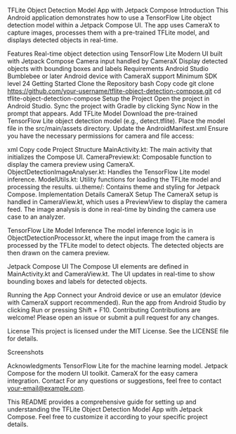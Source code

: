 TFLite Object Detection Model App with Jetpack Compose
Introduction
This Android application demonstrates how to use a TensorFlow Lite object detection model within a Jetpack Compose UI. The app uses CameraX to capture images, processes them with a pre-trained TFLite model, and displays detected objects in real-time.

Features
Real-time object detection using TensorFlow Lite
Modern UI built with Jetpack Compose
Camera input handled by CameraX
Display detected objects with bounding boxes and labels
Requirements
Android Studio Bumblebee or later
Android device with CameraX support
Minimum SDK level 24
Getting Started
Clone the Repository
bash
Copy code
git clone https://github.com/your-username/tflite-object-detection-compose.git
cd tflite-object-detection-compose
Setup the Project
Open the project in Android Studio.
Sync the project with Gradle by clicking Sync Now in the prompt that appears.
Add TFLite Model
Download the pre-trained TensorFlow Lite object detection model (e.g., detect.tflite).
Place the model file in the src/main/assets directory.
Update the AndroidManifest.xml
Ensure you have the necessary permissions for camera and file access:

xml
Copy code
<uses-permission android:name="android.permission.CAMERA" />
<uses-permission android:name="android.permission.WRITE_EXTERNAL_STORAGE" />
Project Structure
MainActivity.kt: The main activity that initializes the Compose UI.
CameraPreview.kt: Composable function to display the camera preview using CameraX.
ObjectDetectionImageAnalyser.kt: Handles the TensorFlow Lite model inference.
ModelUtils.kt: Utility functions for loading the TFLite model and processing the results.
ui.theme/: Contains theme and styling for Jetpack Compose.
Implementation Details
CameraX Setup
The CameraX setup is handled in CameraView.kt, which uses a PreviewView to display the camera feed. The image analysis is done in real-time by binding the camera use case to an analyzer.

TensorFlow Lite Model Inference
The model inference logic is in ObjectDetectionProcessor.kt, where the input image from the camera is processed by the TFLite model to detect objects. The detected objects are then drawn on the camera preview.

Jetpack Compose UI
The Compose UI elements are defined in MainActivity.kt and CameraView.kt. The UI updates in real-time to show bounding boxes and labels for detected objects.

Running the App
Connect your Android device or use an emulator (device with CameraX support recommended).
Run the app from Android Studio by clicking Run or pressing Shift + F10.
Contributing
Contributions are welcome! Please open an issue or submit a pull request for any changes.

License
This project is licensed under the MIT License. See the LICENSE file for details.

Screenshots


Acknowledgments
TensorFlow Lite for the machine learning model.
Jetpack Compose for the modern UI toolkit.
CameraX for the easy camera integration.
Contact
For any questions or suggestions, feel free to contact your-email@example.com.

This README provides a comprehensive guide for setting up and understanding the TFLite Object Detection Model App with Jetpack Compose. Feel free to customize it according to your specific project details.








